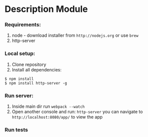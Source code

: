 # Description Module

### Requirements:
1. node - download installer from `http://nodejs.org` or use `brew`
2. http-server

### Local setup:
1. Clone repository
2. Install all dependencies:

```
$ npm install
$ npm install http-server -g
```

### Run server:
1. Inside main dir run `webpack --watch`
2. Open another console and run: `http-server` you can navigate to `http://localhost:8080/app/` to view the app

### Run tests


